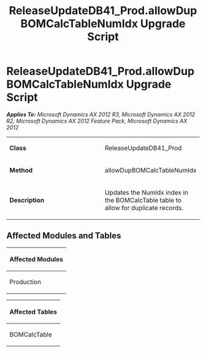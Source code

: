 ﻿---
title: ReleaseUpdateDB41_Prod.allowDupBOMCalcTableNumIdx Upgrade Script
TOCTitle: ReleaseUpdateDB41_Prod.allowDupBOMCalcTableNumIdx Upgrade Script
ms:assetid: ba5d9892-19a4-ae7c-a930-1ff6b8220bb8
ms:mtpsurl: https://msdn.microsoft.com/en-us/library/JJ737114(v=AX.60)
ms:contentKeyID: 49710795
ms.date: 05/18/2015
mtps_version: v=AX.60
---

# ReleaseUpdateDB41\_Prod.allowDupBOMCalcTableNumIdx Upgrade Script 


_**Applies To:** Microsoft Dynamics AX 2012 R3, Microsoft Dynamics AX 2012 R2, Microsoft Dynamics AX 2012 Feature Pack, Microsoft Dynamics AX 2012_

<table>
<colgroup>
<col style="width: 50%" />
<col style="width: 50%" />
</colgroup>
<tbody>
<tr class="odd">
<td><p><strong>Class</strong></p></td>
<td><p>ReleaseUpdateDB41_Prod</p></td>
</tr>
<tr class="even">
<td><p><strong>Method</strong></p></td>
<td><p>allowDupBOMCalcTableNumIdx</p></td>
</tr>
<tr class="odd">
<td><p><strong>Description</strong></p></td>
<td><p>Updates the NumIdx index in the BOMCalcTable table to allow for duplicate records.</p></td>
</tr>
</tbody>
</table>


## Affected Modules and Tables

<table>
<colgroup>
<col style="width: 100%" />
</colgroup>
<thead>
<tr class="header">
<th><p>Affected Modules</p></th>
</tr>
</thead>
<tbody>
<tr class="odd">
<td><p>Production</p></td>
</tr>
</tbody>
</table>


<table>
<colgroup>
<col style="width: 100%" />
</colgroup>
<thead>
<tr class="header">
<th><p>Affected Tables</p></th>
</tr>
</thead>
<tbody>
<tr class="odd">
<td><p>BOMCalcTable</p></td>
</tr>
</tbody>
</table>

  


